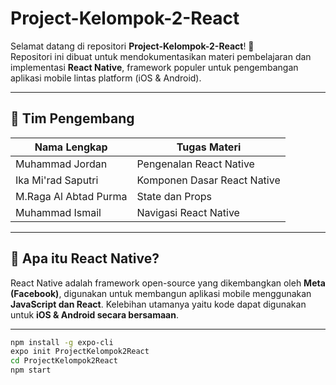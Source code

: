 # Project-Kelompok-2-React

Selamat datang di repositori **Project-Kelompok-2-React**! 🎉  
Repositori ini dibuat untuk mendokumentasikan materi pembelajaran dan implementasi **React Native**, framework populer untuk pengembangan aplikasi mobile lintas platform (iOS & Android).

---

## 👥 Tim Pengembang

| Nama Lengkap                   | Tugas Materi                    |
|--------------------------------|---------------------------------|
| Muhammad Jordan                | Pengenalan React Native         |
| Ika Mi'rad Saputri             | Komponen Dasar React Native     |
| M.Raga Al Abtad Purma          | State dan Props                 |
| Muhammad Ismail                | Navigasi React Native           |

---

## 🚀 Apa itu React Native?

React Native adalah framework open-source yang dikembangkan oleh **Meta (Facebook)**, digunakan untuk membangun aplikasi mobile menggunakan **JavaScript dan React**. Kelebihan utamanya yaitu kode dapat digunakan untuk **iOS & Android secara bersamaan**.

---


```bash
npm install -g expo-cli
expo init ProjectKelompok2React
cd ProjectKelompok2React
npm start
